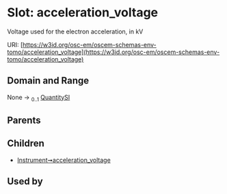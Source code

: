 
# Slot: acceleration_voltage

Voltage used for the electron acceleration, in kV

URI: [https://w3id.org/osc-em/oscem-schemas-env-tomo/acceleration_voltage](https://w3id.org/osc-em/oscem-schemas-env-tomo/acceleration_voltage)


## Domain and Range

None &#8594;  <sub>0..1</sub> [QuantitySI](QuantitySI.md)

## Parents


## Children

 *  [Instrument➞acceleration_voltage](Instrument_acceleration_voltage.md)

## Used by

